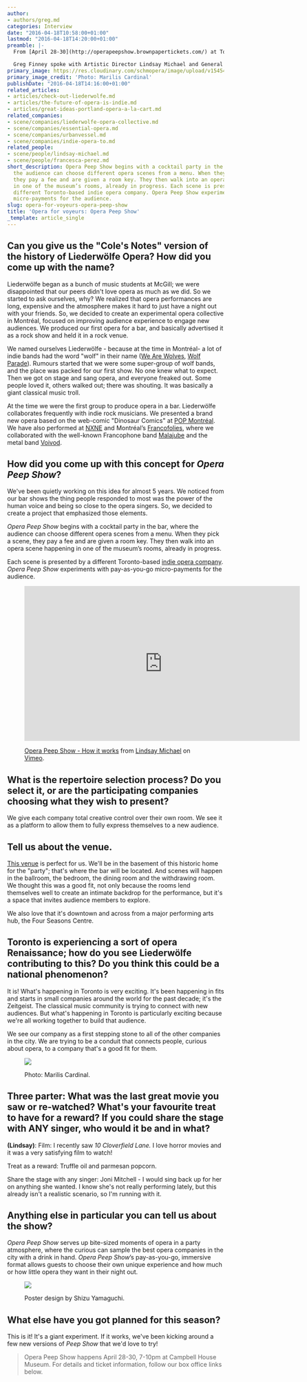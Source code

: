 ```yaml
---
author:
- authors/greg.md
categories: Interview
date: "2016-04-18T10:58:00+01:00"
lastmod: "2016-04-18T14:20:00+01:00"
preamble: |-
  From [April 28-30](http://operapeepshow.brownpapertickets.com/) at Toronto's Campbell House Museum, the ladies of [Liederwölfe](/scene/companies/liederwolfe/) are serving up [Opera Peep Show](http://www.operapeepshow.com/opera-peep-show/), a completely innovative way to experience opera. The premise is simple: show up to a cocktail party and grab a beverage, then have a look at the night's operatic menu. You choose the opera bite you want to taste, and with small pay-as-you-go fees, you'll get a key to a room in the Museum, where you'll walk right into an ongoing opera scene, presented by Liederwölfe and Toronto-based indie opera companies [Essential Opera](/check-out-essential-opera/), [Urbanvessel](/check-out-urbanvessel/), and re:Naissance.

  Greg Finney spoke with Artistic Director Lindsay Michael and General Manager Francesca Perez, about *Opera Peep Show*, and Liederwölfe's Montréal beginnings as "a giant classical music troll".
primary_image: https://res.cloudinary.com/schmopera/image/upload/v1545409169/media/webhook-uploads/1460974877868/2016-04-18---liederwolf1.jpg.jpg
primary_image_credit: 'Photo: Marilis Cardinal'
publishDate: "2016-04-18T14:16:00+01:00"
related_articles:
- articles/check-out-liederwolfe.md
- articles/the-future-of-opera-is-indie.md
- articles/great-ideas-portland-opera-a-la-cart.md
related_companies:
- scene/companies/liederwolfe-opera-collective.md
- scene/companies/essential-opera.md
- scene/companies/urbanvessel.md
- scene/companies/indie-opera-to.md
related_people:
- scene/people/lindsay-michael.md
- scene/people/francesca-perez.md
short_description: Opera Peep Show begins with a cocktail party in the bar, where
  the audience can choose different opera scenes from a menu. When they pick a scene,
  they pay a fee and are given a room key. They then walk into an opera scene happening
  in one of the museum’s rooms, already in progress. Each scene is presented by a
  different Toronto-based indie opera company. Opera Peep Show experiments with pay-as-you-go
  micro-payments for the audience.
slug: opera-for-voyeurs-opera-peep-show
title: 'Opera for voyeurs: Opera Peep Show'
_template: article_single
---
```


## Can you give us the "Cole's Notes" version of the history of Liederwölfe Opera? How did you come up with the name? 

Liederwölfe began as a bunch of music students at McGill; we were disappointed that our peers didn't love opera as much as we did. So we started to ask ourselves, why? We realized that opera performances are long, expensive and the atmosphere makes it hard to just have a night out with your friends. So, we decided to create an experimental opera collective in Montréal, focused on improving audience experience to engage new audiences. We produced our first opera for a bar, and basically advertised it as a rock show and held it in a rock venue. 

We named ourselves Liederwölfe - because at the time in Montréal- a lot of indie bands had the word "wolf" in their name ([We Are Wolves](http://www.wearewolves.net/), [Wolf Parade](http://www.wolfparade.com/)). Rumours started that we were some super-group of wolf bands, and the place was packed for our first show. No one knew what to expect. Then we got on stage and sang opera, and everyone freaked out. Some people loved it, others walked out; there was shouting. It was basically a giant classical music troll.

At the time we were the first group to produce opera in a bar. Liederwölfe collaborates frequently with indie rock musicians. We presented a brand new opera based on the web-comic "Dinosaur Comics" at [POP Montréal](http://popmontreal.com/). We have also performed at [NXNE](http://nxne.com/information/) and Montréal’s [Francofolies](http://www.francofolies.com/default-fr.aspx), where we collaborated with the well-known Francophone band [Malajube](http://www.malajube.com/) and the metal band [Voivod](http://voivod.net/).

## How did you come up with this concept for *Opera Peep Show*? 

We've been quietly working on this idea for almost 5 years. We noticed from our bar shows the thing people responded to most was the power of the human voice and being so close to the opera singers. So, we decided to create a project that emphasized those elements.

*Opera Peep Show* begins with a cocktail party in the bar, where the audience can choose different opera scenes from a menu. When they pick a scene, they pay a fee and are given a room key. They then walk into an opera scene happening in one of the museum’s rooms, already in progress.

Each scene is presented by a different Toronto-based [indie opera company](/scene/companies/indie-opera-to/). *Opera Peep Show* experiments with pay-as-you-go micro-payments for the audience.

<figure data-type="video">
<iframe src="https://player.vimeo.com/video/159998091" width="640" height="360" frameborder="0" webkitallowfullscreen mozallowfullscreen allowfullscreen></iframe>
<p><a href="https://vimeo.com/159998091">Opera Peep Show - How it works</a> from <a href="https://vimeo.com/user32829887">Lindsay Michael</a> on <a href="https://vimeo.com">Vimeo</a>.</p>
</figure>

## What is the repertoire selection process? Do you select it, or are the participating companies choosing what they wish to present?

We give each company total creative control over their own room. We see it as a platform to allow them to fully express themselves to a new audience.

## Tell us about the venue. 

[This venue](http://www.campbellhousemuseum.ca/) is perfect for us. We'll be in the basement of this historic home for the "party"; that's where the bar will be located. And scenes will happen in the ballroom, the bedroom, the dining room and the withdrawing room. We thought this was a good fit, not only because the rooms lend themselves well to create an intimate backdrop for the performance, but it's a space that invites audience members to explore.

We also love that it's downtown and across from a major performing arts hub, the Four Seasons Centre.

## Toronto is experiencing a sort of opera Renaissance; how do you see Liederwölfe contributing to this? Do you think this could be a national phenomenon?

It is! What's happening in Toronto is very exciting. It's been happening in fits and starts in small companies around the world for the past decade; it's the Zeitgeist. The classical music community is trying to connect with new audiences. But what's happening in Toronto is particularly exciting because we're all working together to build that audience.

We see our company as a first stepping stone to all of the other companies in the city. We are trying to be a conduit that connects people, curious about opera, to a company that's a good fit for them.

<figure data-type="image">

![](https://res.cloudinary.com/schmopera/image/upload/v1545409169/media/webhook-uploads/1460974870276/2016-04-18---liederwolf2.jpg.jpg)<figcaption>Photo: Marilis Cardinal.</figcaption>
</figure>

## Three parter: What was the last great movie you saw or re-watched? What's your favourite treat to have for a reward? If you could share the stage with ANY singer, who would it be and in what? 

**(Lindsay)**: Film: I recently saw *10 Cloverfield Lane.* I love horror movies and it was a very satisfying film to watch!

Treat as a reward: Truffle oil and parmesan popcorn.

Share the stage with any singer: Joni Mitchell - I would sing back up for her on anything she wanted. I know she's not really performing lately, but this already isn't a realistic scenario, so I'm running with it.

## Anything else in particular you can tell us about the show? 

*Opera Peep Show* serves up bite-sized moments of opera in a party atmosphere, where the curious can sample the best opera companies in the city with a drink in hand. *Opera Peep Show*’s pay-as-you-go, immersive format allows guests to choose their own unique experience and how much or how little opera they want in their night out.

<figure data-type="image">

![](https://res.cloudinary.com/schmopera/image/upload/v1545409169/media/webhook-uploads/1460985571449/2016-04-18---PeepShow-poster.jpg.jpg)<figcaption>Poster design by Shizu Yamaguchi.</figcaption>
</figure>

## What else have you got planned for this season? 

This is it! It's a giant experiment. If it works, we've been kicking around a few new versions of *Peep Show* that we'd love to try!

>Opera Peep Show happens April 28-30, 7-10pm at Campbell House Museum. For details and ticket information, follow our box office links below.
